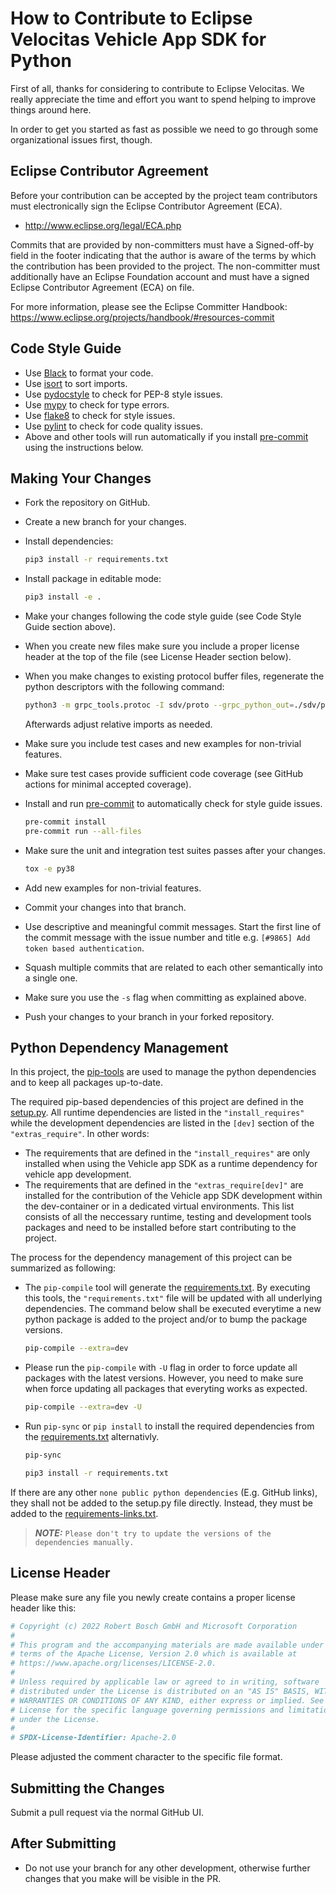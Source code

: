 # How to Contribute to Eclipse Velocitas Vehicle App SDK for Python

First of all, thanks for considering to contribute to Eclipse Velocitas. We really
appreciate the time and effort you want to spend helping to improve things around here.

In order to get you started as fast as possible we need to go through some organizational issues first, though.

## Eclipse Contributor Agreement

Before your contribution can be accepted by the project team contributors must
electronically sign the Eclipse Contributor Agreement (ECA).

* http://www.eclipse.org/legal/ECA.php

Commits that are provided by non-committers must have a Signed-off-by field in
the footer indicating that the author is aware of the terms by which the
contribution has been provided to the project. The non-committer must
additionally have an Eclipse Foundation account and must have a signed Eclipse
Contributor Agreement (ECA) on file.

For more information, please see the Eclipse Committer Handbook:
https://www.eclipse.org/projects/handbook/#resources-commit

## Code Style Guide
* Use [Black](https://black.readthedocs.io/) to format your code.
* Use [isort](https://isort.readthedocs.io/) to sort imports.
* Use [pydocstyle](https://pydocstyle.readthedocs.io/) to check for PEP-8 style issues.
* Use [mypy](https://mypy.readthedocs.io/) to check for type errors.
* Use [flake8](https://flake8.readthedocs.io/) to check for style issues.
* Use [pylint](https://pylint.readthedocs.io/) to check for code quality issues.
* Above and other tools will run automatically if you install
 [pre-commit](https://pre-commit.com/) using the instructions below.

## Making Your Changes

* Fork the repository on GitHub.
* Create a new branch for your changes.
* Install dependencies:

   ```bash
   pip3 install -r requirements.txt
   ```
* Install package in editable mode:

   ```bash
   pip3 install -e .
   ```
* Make your changes following the code style guide (see Code Style Guide section above).
* When you create new files make sure you include a proper license header at the top of the file (see License Header section below).
* When you make changes to existing protocol buffer files, regenerate the python descriptors with the following command:

   ```bash
   python3 -m grpc_tools.protoc -I sdv/proto --grpc_python_out=./sdv/proto --python_out=./sdv/proto --mypy_out=./sdv/proto sdv/proto/*/*/*.proto
   ```
   Afterwards adjust relative imports as needed.
* Make sure you include test cases and new examples for non-trivial features.
* Make sure test cases provide sufficient code coverage (see GitHub actions for minimal accepted coverage).
* Install and run [pre-commit](https://pre-commit.com/) to automatically check for style guide issues.
    ```bash
    pre-commit install
    pre-commit run --all-files
    ```
* Make sure the unit and integration test suites passes after your changes.
    ```bash
    tox -e py38
    ```
* Add new examples for non-trivial features.
* Commit your changes into that branch.
* Use descriptive and meaningful commit messages. Start the first line of the commit message with the issue number and title e.g. `[#9865] Add token based authentication`.
* Squash multiple commits that are related to each other semantically into a single one.
* Make sure you use the `-s` flag when committing as explained above.
* Push your changes to your branch in your forked repository.

## Python Dependency Management

In this project, the [pip-tools](https://github.com/jazzband/pip-tools) are used to manage the python dependencies and to keep all packages up-to-date.

The required pip-based dependencies of this project are defined in the [setup.py](./setup.py). All runtime dependencies are listed in the `"install_requires"` while the development dependencies are listed in the `[dev]` section of the `"extras_require"`. In other words:
* The requirements that are defined in the `"install_requires"` are only installed when using the Vehicle app SDK as a runtime dependency for vehicle app development.
* The requirements that are defined in the `"extras_require[dev]"` are installed for the contribution of the Vehicle app SDK development within the dev-container or in a dedicated virtual environments. This list consists of all the neccessary runtime, testing and development tools packages and need to be installed before start contributing to the project.

The process for the dependency management of this project can be summarized as following:
* The `pip-compile` tool will generate the [requirements.txt](./requirements.txt). By executing this tools, the `"requirements.txt"` file will be updated with all underlying dependencies. The command below shall be executed everytime a new python package is added to the project and/or to bump the package versions.

   ```bash
   pip-compile --extra=dev
   ```
* Please run the `pip-compile` with `-U` flag in order to force update all packages with the latest versions. However, you need to make sure when force updating all packages that everyting works as expected.
   ```bash
   pip-compile --extra=dev -U
   ```
* Run `pip-sync` or `pip install` to install the required dependencies from the [requirements.txt](./requirements.txt) alternativly.
   ```bash
   pip-sync
   ```
   ```bash
   pip3 install -r requirements.txt
   ```
If there are any other `none public python dependencies` (E.g. GitHub links), they shall not be added to the setup.py file directly. Instead, they must be added to the [requirements-links.txt](./requirements-links.txt).

> **_NOTE:_** `Please don't try to update the versions of the dependencies manually.`

## License Header

Please make sure any file you newly create contains a proper license header like this:

```python
# Copyright (c) 2022 Robert Bosch GmbH and Microsoft Corporation
#
# This program and the accompanying materials are made available under the
# terms of the Apache License, Version 2.0 which is available at
# https://www.apache.org/licenses/LICENSE-2.0.
#
# Unless required by applicable law or agreed to in writing, software
# distributed under the License is distributed on an "AS IS" BASIS, WITHOUT
# WARRANTIES OR CONDITIONS OF ANY KIND, either express or implied. See the
# License for the specific language governing permissions and limitations
# under the License.
#
# SPDX-License-Identifier: Apache-2.0
```
Please adjusted the comment character to the specific file format.

## Submitting the Changes

Submit a pull request via the normal GitHub UI.

## After Submitting

* Do not use your branch for any other development, otherwise further changes that you make will be visible in the PR.
